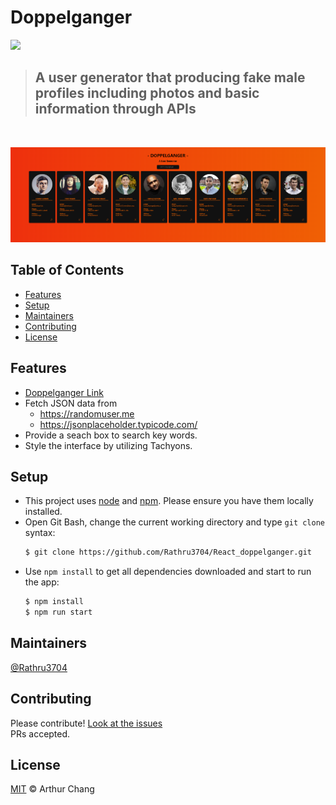 
# Doppelganger

![](https://img.shields.io/badge/language-React-61DBFB.svg)

> ## A user generator that producing fake male profiles including photos and basic information through APIs
<br>

![](./public/doppelganger_screenshot.png)

## Table of Contents

- [Features](#features)
- [Setup](#setup)
- [Maintainers](#maintainers)
- [Contributing](#contributing)
- [License](#license)

## Features
* [Doppelganger Link](https://rathru3704.github.io/React_doppelganger/)
* Fetch JSON data from
    * https://randomuser.me
    * https://jsonplaceholder.typicode.com/
* Provide a seach box to search key words.
* Style the interface by utilizing Tachyons.

## Setup
* This project uses [node](http://nodejs.org) and [npm](https://npmjs.com). Please ensure you have them locally installed.
* Open Git Bash, change the current working directory and type `git clone` syntax:
    ```sh
    $ git clone https://github.com/Rathru3704/React_doppelganger.git
    ```
* Use `npm install` to get all dependencies downloaded and start to run the app:
    ```sh
    $ npm install
    $ npm run start
    ```

## Maintainers

[@Rathru3704](https://github.com/Rathru3704)

## Contributing

Please contribute! [Look at the issues](https://github.com/Rathru3704/React_doppelganger/issues)<br />
PRs accepted.

## License

[MIT](LICENSE) © Arthur Chang